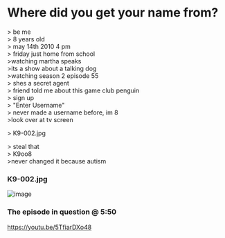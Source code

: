 # Where did you get your name from?  
\> be me  
\> 8 years old  
\> may 14th 2010 4 pm  
\> friday just home from school  
\>watching martha speaks  
\>its a show about a talking dog  
	\>watching season 2 episode 55  
	\> shes a secret agent  
\> friend told me about this game club penguin  
\> sign up  
\> "Enter Username"  
\> never made a username before, im 8  
\>look over at tv screen  

\> K9-002.jpg  

\> steal that  
\> K9oo8  
\>never changed it because autism  

### K9-002.jpg
![image](https://github.com/K9oo8/name/assets/90291325/d9fbf5ef-e346-41c4-8ccf-a4369b38bdb4)

### The episode in question @ 5:50
https://youtu.be/5TfiarDXo48
